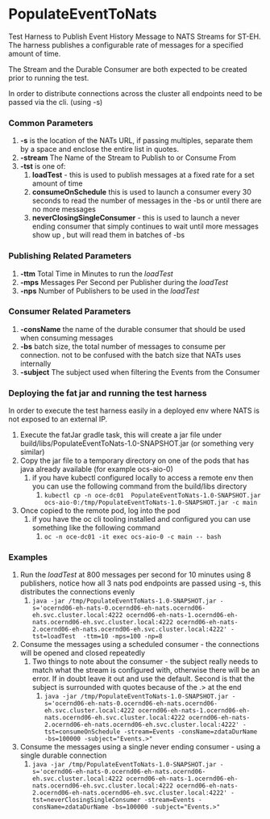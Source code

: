 # PopulateEventToNats
Test Harness to Publish Event History Message to NATS Streams for ST-EH. 
The  harness publishes a configurable rate of messages for a specified amount of time.

The Stream and the Durable Consumer are both expected to be created prior to running the test.

In order to distribute connections across the cluster all endpoints need to be passed via the cli. (using -s)

### Common Parameters
1. **-s** is the location of the NATs URL, if passing multiples, separate them by a space and enclose the entire list in quotes.
2. **-stream** The Name of the Stream to Publish to or Consume From
3. **-tst** is one of:
   1. **loadTest** - this is used to publish messages at a fixed rate for a set amount of time
   2. **consumeOnSchedule** this is used to launch a consumer every 30 seconds to read the number of messages in the -bs or until there are no more messages
   3. **neverClosingSingleConsumer** - this is used to launch a never ending consumer that simply continues to wait until more messages show up , but will read them in batches of -bs


### Publishing Related Parameters
1. **-ttm** Total Time in Minutes to run the *loadTest*
2. **-mps** Messages Per Second per Publisher during the *loadTest* 
3. **-nps** Number of Publishers to be used in the *loadTest*


### Consumer Related Parameters
1. **-consName** the name of the durable consumer that should be used when consuming messages
2. **-bs** batch size, the total number of messages to consume per connection. not to be confused with the batch size  that NATs uses internally
3. **-subject** The subject used when filtering the Events from the Consumer 

### Deploying the fat jar and running the test harness 
In order to execute the test harness easily in a deployed env where NATS is not exposed to an external IP.
1. Execute the fatJar gradle task, this will create a jar file under build/libs/PopulateEventToNats-1.0-SNAPSHOT.jar (or something very similar)
2. Copy the jar file to a temporary directory on one of the pods that has java already available (for example ocs-aio-0)
   1. if you have kubectl configured locally to access a remote env then you can use the following command from the build/libs directory
      1. `kubectl cp -n oce-dc01  PopulateEventToNats-1.0-SNAPSHOT.jar ocs-aio-0:/tmp/PopulateEventToNats-1.0-SNAPSHOT.jar -c main`
3. Once copied to the remote pod, log into the pod
   1. if you have the oc cli tooling installed and configured you can use something like the following command
      1. `oc -n oce-dc01 -it exec ocs-aio-0 -c main -- bash`

### Examples
1. Run the *loadTest* at 800 messages per second for 10 minutes using 8 publishers, notice how all 3 nats pod endpoints are passed using -s, this distributes the connections evenly
   1. `java -jar /tmp/PopulateEventToNats-1.0-SNAPSHOT.jar -s='ocernd06-eh-nats-0.ocernd06-eh-nats.ocernd06-eh.svc.cluster.local:4222 ocernd06-eh-nats-1.ocernd06-eh-nats.ocernd06-eh.svc.cluster.local:4222 ocernd06-eh-nats-2.ocernd06-eh-nats.ocernd06-eh.svc.cluster.local:4222' -tst=loadTest  -ttm=10 -mps=100 -np=8`
2. Consume the messages using a scheduled consumer - the connections will be opened and closed repeatedly
   1. Two things to note about the consumer - the subject really needs to match what the stream is configured with, otherwise there will be an error. If in doubt leave it out and use the default. Second is that the subject is surrounded with quotes because of the .> at the end
      1. `java -jar /tmp/PopulateEventToNats-1.0-SNAPSHOT.jar -s='ocernd06-eh-nats-0.ocernd06-eh-nats.ocernd06-eh.svc.cluster.local:4222 ocernd06-eh-nats-1.ocernd06-eh-nats.ocernd06-eh.svc.cluster.local:4222 ocernd06-eh-nats-2.ocernd06-eh-nats.ocernd06-eh.svc.cluster.local:4222' -tst=consumeOnSchedule -stream=Events -consName=zdataDurName -bs=100000 -subject="Events.>"`
3. Consume the messages using a single never ending consumer - using a single durable connection
   1. `java -jar /tmp/PopulateEventToNats-1.0-SNAPSHOT.jar -s='ocernd06-eh-nats-0.ocernd06-eh-nats.ocernd06-eh.svc.cluster.local:4222 ocernd06-eh-nats-1.ocernd06-eh-nats.ocernd06-eh.svc.cluster.local:4222 ocernd06-eh-nats-2.ocernd06-eh-nats.ocernd06-eh.svc.cluster.local:4222' -tst=neverClosingSingleConsumer -stream=Events -consName=zdataDurName -bs=100000 -subject="Events.>"` 